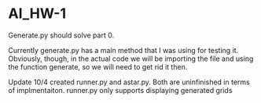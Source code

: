 # AI_HW-1

Generate.py should solve part 0.

Currently generate.py has a main method that I was using for testing it. Obviously, though, in the actual code we will be importing the file and using the function generate, so we will need to get rid it then. 

Update 10/4
created runner.py and astar.py. Both are uninfinished in terms of implmentaiton. runner.py only supports displaying generated grids
